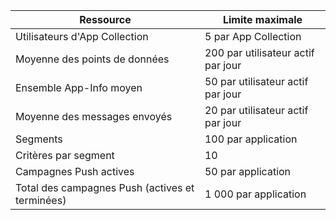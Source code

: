 | Ressource | Limite maximale |
| --- | --- |
| Utilisateurs d'App Collection |5 par App Collection |
| Moyenne des points de données |200 par utilisateur actif par jour |
| Ensemble App-Info moyen |50 par utilisateur actif par jour |
| Moyenne des messages envoyés |20 par utilisateur actif par jour |
| Segments |100 par application |
| Critères par segment |10 |
| Campagnes Push actives |50 par application |
| Total des campagnes Push (actives et terminées) |1 000 par application |

